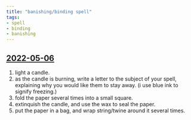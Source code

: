 ```yaml
---
title: "banishing/binding spell"
tags:
- spell
- binding
- banishing
---
```


## [2022-05-06](journal/2022-05-06.md)

1. light a candle.
2. as the candle is burning, write a letter to the subject of your spell, explaining why you would like them to stay away. (i use blue ink to signify freezing.)
3. fold the paper several times into a small square.
4. extinquish the candle, and use the wax to seal the paper.
5. put the paper in a bag, and wrap string/twine around it several times.